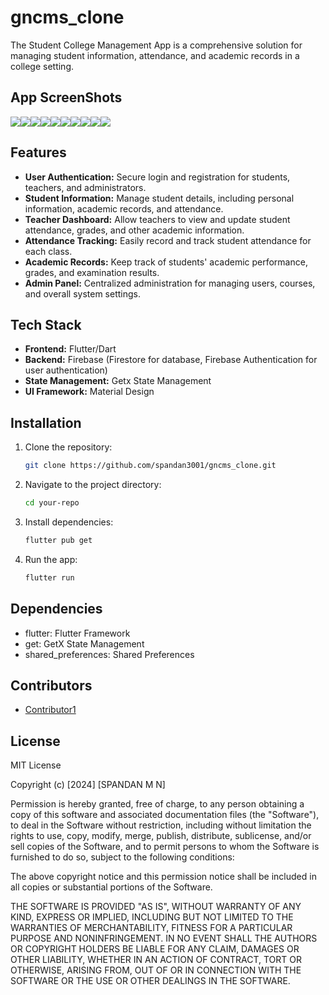 # gncms_clone

The Student College Management App is a comprehensive solution for managing student information, attendance, and academic records in a college setting.

## App ScreenShots

![](../../gncms_github/Screenshot_20240216_003337.png)![](../../gncms_github/Screenshot_20240216_003409.png)![](../../gncms_github/Screenshot_20240216_003423.png)![](../../gncms_github/Screenshot_20240216_003449.png)![](../../gncms_github/Screenshot_20240216_003510.png)![](../../gncms_github/Screenshot_20240216_003532.png)![](../../gncms_github/Screenshot_20240216_003644.png)![](../../gncms_github/Screenshot_20240216_003719.png)![](../../gncms_github/Screenshot_20240216_003732.png)![](../../gncms_github/Screenshot_20240216_003750.png)


## Features

- **User Authentication:** Secure login and registration for students, teachers, and administrators.
- **Student Information:** Manage student details, including personal information, academic records, and attendance.
- **Teacher Dashboard:** Allow teachers to view and update student attendance, grades, and other academic information.
- **Attendance Tracking:** Easily record and track student attendance for each class.
- **Academic Records:** Keep track of students' academic performance, grades, and examination results.
- **Admin Panel:** Centralized administration for managing users, courses, and overall system settings.

## Tech Stack

- **Frontend:** Flutter/Dart
- **Backend:** Firebase (Firestore for database, Firebase Authentication for user authentication)
- **State Management:** Getx State Management
- **UI Framework:** Material Design

## Installation

1. Clone the repository:

   ```bash
   git clone https://github.com/spandan3001/gncms_clone.git
   ```
2. Navigate to the project directory:
    ```bash
   cd your-repo
   ```
3. Install dependencies:
    ```bash
    flutter pub get
    ```
4. Run the app:
    ```bash
   flutter run
   ```

## Dependencies

- flutter: Flutter Framework
- get: GetX State Management
- shared_preferences: Shared Preferences




## Contributors

- [Contributor1](https://github.com/spandan3001)

## License

MIT License

Copyright (c) [2024] [SPANDAN M N]

Permission is hereby granted, free of charge, to any person obtaining a copy
of this software and associated documentation files (the "Software"), to deal
in the Software without restriction, including without limitation the rights
to use, copy, modify, merge, publish, distribute, sublicense, and/or sell
copies of the Software, and to permit persons to whom the Software is
furnished to do so, subject to the following conditions:

The above copyright notice and this permission notice shall be included in all
copies or substantial portions of the Software.

THE SOFTWARE IS PROVIDED "AS IS", WITHOUT WARRANTY OF ANY KIND, EXPRESS OR
IMPLIED, INCLUDING BUT NOT LIMITED TO THE WARRANTIES OF MERCHANTABILITY,
FITNESS FOR A PARTICULAR PURPOSE AND NONINFRINGEMENT. IN NO EVENT SHALL THE
AUTHORS OR COPYRIGHT HOLDERS BE LIABLE FOR ANY CLAIM, DAMAGES OR OTHER
LIABILITY, WHETHER IN AN ACTION OF CONTRACT, TORT OR OTHERWISE, ARISING FROM,
OUT OF OR IN CONNECTION WITH THE SOFTWARE OR THE USE OR OTHER DEALINGS IN THE
SOFTWARE.